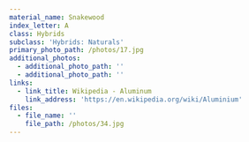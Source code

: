 ```yaml
---
material_name: Snakewood
index_letter: A
class: Hybrids
subclass: 'Hybrids: Naturals'
primary_photo_path: /photos/17.jpg
additional_photos:
  - additional_photo_path: ''
  - additional_photo_path: ''
links:
  - link_title: Wikipedia - Aluminum
    link_address: 'https://en.wikipedia.org/wiki/Aluminium'
files:
  - file_name: ''
    file_path: /photos/34.jpg
---
```


